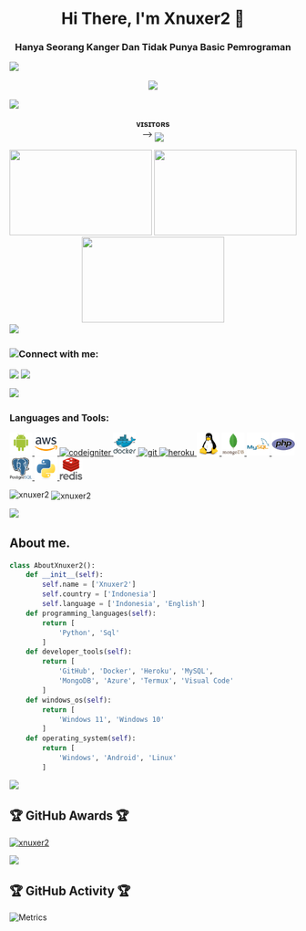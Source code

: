 <h1 align="center">Hi There, I'm Xnuxer2 👋</h1>
<h3 align="center">Hanya Seorang Kanger Dan Tidak Punya Basic Pemrograman</h3>

<img src="https://user-images.githubusercontent.com/73097560/115834477-dbab4500-a447-11eb-908a-139a6edaec5c.gif">

<p align="center">    
    <img src="https://telegra.ph/file/2a20e854d62ec5f8cd58e.png">   
</p>
<img src="https://user-images.githubusercontent.com/73097560/115834477-dbab4500-a447-11eb-908a-139a6edaec5c.gif">
<p align="center">
    <b>ᴠɪsɪᴛᴏʀs</b><br>
 -->    <img align="middle" src="https://profile-counter.glitch.me/Xnuxer2/count.svg" />
</p>

<div align="center">
<img src="https://media3.giphy.com/media/qgQUggAC3Pfv687qPC/giphy.gif" width="250" height="150"/> 
<img src="https://media1.giphy.com/media/Ll22OhMLAlVDb8UQWe/giphy.gif?cid=6c09b952eac4ebc196868c0b56d5e8c18a1c29ed612ad806&rid=giphy.gif&ct=s.gif" width="250" height="150"/>
<img src="https://thumbs.gfycat.com/AngelicConcreteHypsilophodon-size_restricted.gif" width="250" height="150"/>
</div> 

<img src="https://user-images.githubusercontent.com/73097560/115834477-dbab4500-a447-11eb-908a-139a6edaec5c.gif">

### <img src="https://media.giphy.com/media/VgCDAzcKvsR6OM0uWg/giphy.gif" width="50">Connect with me:</h3>
<p align="left">
<a href="https://instagram.com/pindapanda9" target="blank"><img src="https://img.icons8.com/nolan/55/instagram-new.png" /></a>
<a href="https://t.me/bangsatkuasa" target="blank"><img src="https://img.icons8.com/nolan/55/telegram-app.png" /></a>
</p>

<img src="https://user-images.githubusercontent.com/73097560/115834477-dbab4500-a447-11eb-908a-139a6edaec5c.gif">

### <h3 align="left">Languages and Tools:</h3>
<p align="left"> <a href="https://developer.android.com" target="_blank" rel="noreferrer"> <img src="https://raw.githubusercontent.com/devicons/devicon/master/icons/android/android-original-wordmark.svg" alt="android" width="40" height="40"/> </a> <a href="https://aws.amazon.com" target="_blank" rel="noreferrer"> <img src="https://raw.githubusercontent.com/devicons/devicon/master/icons/amazonwebservices/amazonwebservices-original-wordmark.svg" alt="aws" width="40" height="40"/> </a> <a href="https://codeigniter.com" target="_blank" rel="noreferrer"> <img src="https://cdn.worldvectorlogo.com/logos/codeigniter.svg" alt="codeigniter" width="40" height="40"/> </a> <a href="https://www.docker.com/" target="_blank" rel="noreferrer"> <img src="https://raw.githubusercontent.com/devicons/devicon/master/icons/docker/docker-original-wordmark.svg" alt="docker" width="40" height="40"/> </a> <a href="https://git-scm.com/" target="_blank" rel="noreferrer"> <img src="https://www.vectorlogo.zone/logos/git-scm/git-scm-icon.svg" alt="git" width="40" height="40"/> </a> <a href="https://heroku.com" target="_blank" rel="noreferrer"> <img src="https://www.vectorlogo.zone/logos/heroku/heroku-icon.svg" alt="heroku" width="40" height="40"/> </a> <a href="https://www.linux.org/" target="_blank" rel="noreferrer"> <img src="https://raw.githubusercontent.com/devicons/devicon/master/icons/linux/linux-original.svg" alt="linux" width="40" height="40"/> </a> <a href="https://www.mongodb.com/" target="_blank" rel="noreferrer"> <img src="https://raw.githubusercontent.com/devicons/devicon/master/icons/mongodb/mongodb-original-wordmark.svg" alt="mongodb" width="40" height="40"/> </a> <a href="https://www.mysql.com/" target="_blank" rel="noreferrer"> <img src="https://raw.githubusercontent.com/devicons/devicon/master/icons/mysql/mysql-original-wordmark.svg" alt="mysql" width="40" height="40"/> </a> <a href="https://www.php.net" target="_blank" rel="noreferrer"> <img src="https://raw.githubusercontent.com/devicons/devicon/master/icons/php/php-original.svg" alt="php" width="40" height="40"/> </a> <a href="https://www.postgresql.org" target="_blank" rel="noreferrer"> <img src="https://raw.githubusercontent.com/devicons/devicon/master/icons/postgresql/postgresql-original-wordmark.svg" alt="postgresql" width="40" height="40"/> </a> <a href="https://www.python.org" target="_blank" rel="noreferrer"> <img src="https://raw.githubusercontent.com/devicons/devicon/master/icons/python/python-original.svg" alt="python" width="40" height="40"/> </a> <a href="https://redis.io" target="_blank" rel="noreferrer"> <img src="https://raw.githubusercontent.com/devicons/devicon/master/icons/redis/redis-original-wordmark.svg" alt="redis" width="40" height="40"/> </a> </p>

<p><img align="left" src="https://github-readme-streak-stats.herokuapp.com/?user=xnuxer2&theme=chartreuse-dark&hide_border=True&bg_color=000000" alt="xnuxer2" /></p>

<p>&nbsp;<img align="center" src="https://github-readme-stats.vercel.app/api?username=xnuxer2&show_icons=true&theme=chartreuse-dark&hide_border=True&bg_color=000000" alt="xnuxer2" /></p>

<img src="https://user-images.githubusercontent.com/73097560/115834477-dbab4500-a447-11eb-908a-139a6edaec5c.gif">

## About me.
```python
class AboutXnuxer2():
    def __init__(self):
        self.name = ['Xnuxer2']
        self.country = ['Indonesia']
        self.language = ['Indonesia', 'English']
    def programming_languages(self):
        return [
            'Python', 'Sql'
        ]
    def developer_tools(self):
        return [
            'GitHub', 'Docker', 'Heroku', 'MySQL',
            'MongoDB', 'Azure', 'Termux', 'Visual Code'
        ]
    def windows_os(self):
        return [
            'Windows 11', 'Windows 10'
        ]
    def operating_system(self):
        return [
            'Windows', 'Android', 'Linux'
        ]
 ```       
<img src="https://user-images.githubusercontent.com/73097560/115834477-dbab4500-a447-11eb-908a-139a6edaec5c.gif"> 

## 🏆 GitHub Awards 🏆
<p img align="left"> <a href="https://github.com/ryo-ma/github-profile-trophy"><img src="https://github-profile-trophy.vercel.app/?username=phaticusthiccy" alt="xnuxer2" /></a> </p>


<img src="https://user-images.githubusercontent.com/73097560/115834477-dbab4500-a447-11eb-908a-139a6edaec5c.gif"> 

## 🏆 GitHub Activity 🏆
![Metrics](https://metrics.lecoq.io/Xnuxer2?template=classic&base=header%2C%20activity%2C%20community%2C%20repositories%2C%20metadata&base.indepth=false&base.hireable=false&base.skip=false&config.timezone=Asia%2FJakarta)
